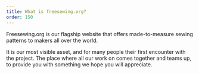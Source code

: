 ```yaml
---
title: What is freesewing.org?
order: 150
---
```


Freesewing.org is our flagship website that offers made-to-measure sewing patterns to makers all over the world.

It is our most visible asset, and for many people their first encounter with the project. The place where all our work on comes together and teams up, to provide you with something we hope you will appreciate.
